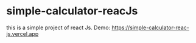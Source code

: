 # simple-calculator-reacJs
this is a simple project of react Js.
Demo:
https://simple-calculator-reac-js.vercel.app
